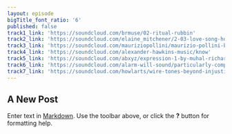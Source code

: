 ```yaml
---
layout: episode
bigTitle_font_ratio: '6'
published: false
track1_link: 'https://soundcloud.com/brmuse/02-ritual-rubbin'
track2_link: 'https://soundcloud.com/elaine_mitchener/2-03-love-song-how-many-ways'
track3_link: 'https://soundcloud.com/mauriziopollini/maurizio-pollini-ballade-no-1'
track4_link: 'https://soundcloud.com/alexander-hawkins-music/know'
track5_link: 'https://soundcloud.com/abxyz/expression-1-by-muhal-richard-abrams'
track6_link: 'https://soundcloud.com/alarm-will-sound/particularly-competitive'
track7_link: 'https://soundcloud.com/howlarts/wire-tones-beyond-injustice'
---
```

## A New Post

Enter text in [Markdown](http://daringfireball.net/projects/markdown/). Use the toolbar above, or click the **?** button for formatting help.
